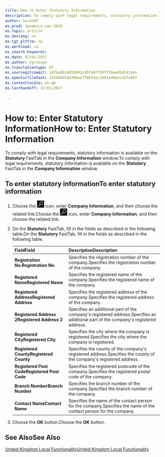 ```yaml
---
title: How to Enter Statutory Information
description: To comply with legal requirements, statutory information is available on the **Statutory** FastTab in the **Company Information** window.
author: SorenGP
ms.prod: dynamics-nav-2018
ms.topic: article
ms.devlang: na
ms.tgt_pltfrm: na
ms.workload: na
ms.search.keywords: 
ms.date: 07/01/2017
ms.author: sgroespe
ms.translationtype: HT
ms.sourcegitcommit: 1dfba8b14019991c95f40ffd5f7fbaed5df414eb
ms.openlocfilehash: 235484d10a76bae7f8631ec3983a49eeca2fa967
ms.contentlocale: en-gb
ms.lasthandoff: 12/01/2017

---
```

# <a name="how-to-enter-statutory-information"></a><span data-ttu-id="47db0-103">How to: Enter Statutory Information</span><span class="sxs-lookup"><span data-stu-id="47db0-103">How to: Enter Statutory Information</span></span>
<span data-ttu-id="47db0-104">To comply with legal requirements, statutory information is available on the **Statutory** FastTab in the **Company Information** window.</span><span class="sxs-lookup"><span data-stu-id="47db0-104">To comply with legal requirements, statutory information is available on the **Statutory** FastTab in the **Company Information** window.</span></span>  

## <a name="to-enter-statutory-information"></a><span data-ttu-id="47db0-105">To enter statutory information</span><span class="sxs-lookup"><span data-stu-id="47db0-105">To enter statutory information</span></span>  

1.  <span data-ttu-id="47db0-106">Choose the ![Search for Page or Report](../../media/ui-search/search_small.png "Search for Page or Report icon") icon, enter **Company Information**, and then choose the related link.</span><span class="sxs-lookup"><span data-stu-id="47db0-106">Choose the ![Search for Page or Report](../../media/ui-search/search_small.png "Search for Page or Report icon") icon, enter **Company Information**, and then choose the related link.</span></span>  
2.  <span data-ttu-id="47db0-107">On the **Statutory** FastTab, fill in the fields as described in the following table.</span><span class="sxs-lookup"><span data-stu-id="47db0-107">On the **Statutory** FastTab, fill in the fields as described in the following table.</span></span>  

    |<span data-ttu-id="47db0-108">Field</span><span class="sxs-lookup"><span data-stu-id="47db0-108">Field</span></span>|<span data-ttu-id="47db0-109">Description</span><span class="sxs-lookup"><span data-stu-id="47db0-109">Description</span></span>|  
    |---------------------------------|---------------------------------------|  
    |<span data-ttu-id="47db0-110">**Registration No.**</span><span class="sxs-lookup"><span data-stu-id="47db0-110">**Registration No.**</span></span>|<span data-ttu-id="47db0-111">Specifies the registration number of the company.</span><span class="sxs-lookup"><span data-stu-id="47db0-111">Specifies the registration number of the company.</span></span>|  
    |<span data-ttu-id="47db0-112">**Registered Name**</span><span class="sxs-lookup"><span data-stu-id="47db0-112">**Registered Name**</span></span>|<span data-ttu-id="47db0-113">Specifies the registered name of the company.</span><span class="sxs-lookup"><span data-stu-id="47db0-113">Specifies the registered name of the company.</span></span>|  
    |<span data-ttu-id="47db0-114">**Registered Address**</span><span class="sxs-lookup"><span data-stu-id="47db0-114">**Registered Address**</span></span>|<span data-ttu-id="47db0-115">Specifies the registered address of the company.</span><span class="sxs-lookup"><span data-stu-id="47db0-115">Specifies the registered address of the company.</span></span>|  
    |<span data-ttu-id="47db0-116">**Registered Address 2**</span><span class="sxs-lookup"><span data-stu-id="47db0-116">**Registered Address 2**</span></span>|<span data-ttu-id="47db0-117">Specifies an additional part of the company's registered address.</span><span class="sxs-lookup"><span data-stu-id="47db0-117">Specifies an additional part of the company's registered address.</span></span>|  
    |<span data-ttu-id="47db0-118">**Registered City**</span><span class="sxs-lookup"><span data-stu-id="47db0-118">**Registered City**</span></span>|<span data-ttu-id="47db0-119">Specifies the city where the company is registered.</span><span class="sxs-lookup"><span data-stu-id="47db0-119">Specifies the city where the company is registered.</span></span>|  
    |<span data-ttu-id="47db0-120">**Registered County**</span><span class="sxs-lookup"><span data-stu-id="47db0-120">**Registered County**</span></span>|<span data-ttu-id="47db0-121">Specifies the county of the company's registered address.</span><span class="sxs-lookup"><span data-stu-id="47db0-121">Specifies the county of the company's registered address.</span></span>|  
    |<span data-ttu-id="47db0-122">**Registered Post Code**</span><span class="sxs-lookup"><span data-stu-id="47db0-122">**Registered Post Code**</span></span>|<span data-ttu-id="47db0-123">Specifies the registered postcode of the company.</span><span class="sxs-lookup"><span data-stu-id="47db0-123">Specifies the registered postal code of the company.</span></span>|  
    |<span data-ttu-id="47db0-124">**Branch Number**</span><span class="sxs-lookup"><span data-stu-id="47db0-124">**Branch Number**</span></span>|<span data-ttu-id="47db0-125">Specifies the branch number of the company.</span><span class="sxs-lookup"><span data-stu-id="47db0-125">Specifies the branch number of the company.</span></span>|  
    |<span data-ttu-id="47db0-126">**Contact Name**</span><span class="sxs-lookup"><span data-stu-id="47db0-126">**Contact Name**</span></span>|<span data-ttu-id="47db0-127">Specifies the name of the contact person for the company.</span><span class="sxs-lookup"><span data-stu-id="47db0-127">Specifies the name of the contact person for the company.</span></span>|  

3.  <span data-ttu-id="47db0-128">Choose the **OK** button.</span><span class="sxs-lookup"><span data-stu-id="47db0-128">Choose the **OK** button.</span></span>  

## <a name="see-also"></a><span data-ttu-id="47db0-129">See Also</span><span class="sxs-lookup"><span data-stu-id="47db0-129">See Also</span></span>  
[<span data-ttu-id="47db0-130">United Kingdom Local Functionality</span><span class="sxs-lookup"><span data-stu-id="47db0-130">United Kingdom Local Functionality</span></span>](united-kingdom-local-functionality.md)

